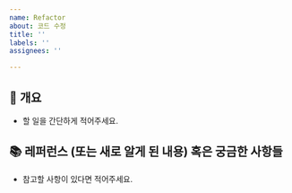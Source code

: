 ```yaml
---
name: Refactor
about: 코드 수정
title: ''
labels: ''
assignees: ''

---
```


## 📌 개요
- 할 일을 간단하게 적어주세요.

## 📚 레퍼런스 (또는 새로 알게 된 내용) 혹은 궁금한 사항들
- 참고할 사항이 있다면 적어주세요.